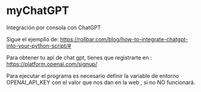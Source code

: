 # myChatGPT
Integración por consola con ChatGPT


Sigue el ejempllo de: https://rollbar.com/blog/how-to-integrate-chatgpt-into-your-python-script/#

Para obtener tu api de chat gpt, tienes que registrarte en : 
https://platform.openai.com/signup/

Para ejecutar el programa es necesario definir la variable de entorno OPENAI_API_KEY con el valor que nos dan en la web , si no NO funcionará.